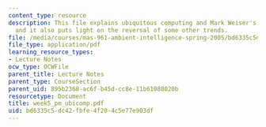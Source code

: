 ```yaml
---
content_type: resource
description: This file explains ubiquitous computing and Mark Weiser's vision on it
  and it also puts light on the reversal of some other trends.
file: /media/courses/mas-961-ambient-intelligence-spring-2005/bd6335c5dc42fbfe4f204c5e77e903df_week5_pm_ubicomp.pdf
file_type: application/pdf
learning_resource_types:
- Lecture Notes
ocw_type: OCWFile
parent_title: Lecture Notes
parent_type: CourseSection
parent_uid: 895b2368-ac6f-b45d-cc8e-11b61088020b
resourcetype: Document
title: week5_pm_ubicomp.pdf
uid: bd6335c5-dc42-fbfe-4f20-4c5e77e903df
---
```

